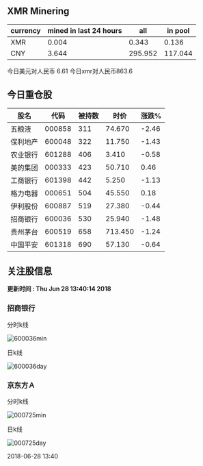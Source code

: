## XMR Minering

|currency|mined in last 24 hours|all|in pool|
|---|---|---|---|
|XMR|0.004|0.343|0.136|
|CNY|3.644|295.952|117.044|

今日美元对人民币 6.61	今日xmr对人民币863.6


## 今日重仓股 

|股名|代码|被持数|时价|涨跌%|
|---|---|---|---|---|
|五粮液|000858|311|74.670|-2.46|
|保利地产|600048|322|11.750|-1.43|
|农业银行|601288|406|3.410|-0.58|
|美的集团|000333|423|50.710|0.46|
|工商银行|601398|442|5.250|-1.13|
|格力电器|000651|504|45.550|0.18|
|伊利股份|600887|519|27.380|-0.44|
|招商银行|600036|530|25.940|-1.48|
|贵州茅台|600519|658|713.450|-1.24|
|中国平安|601318|690|57.130|-0.64|

## 关注股信息
**更新时间 : Thu Jun 28 13:40:14 2018**
### 招商银行 
分时k线

![600036min](http://image.sinajs.cn/newchart/min/n/sh600036.gif)

日k线

![600036day](http://image.sinajs.cn/newchart/daily/n/sh600036.gif)

### 京东方Ａ 
分时k线

![000725min](http://image.sinajs.cn/newchart/min/n/sz000725.gif)

日k线

![000725day](http://image.sinajs.cn/newchart/daily/n/sz000725.gif)

2018-06-28 13:40